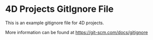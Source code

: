 # 4D Projects GitIgnore File

This is an example gitignore file for 4D projects.

More information can be found at https://git-scm.com/docs/gitignore

